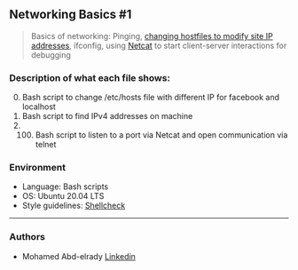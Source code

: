 ## Networking Basics #1
> Basics of networking: Pinging, [changing hostfiles to modify site IP addresses](https://web.archive.org/web/20171117023601/http://blog.jonathanargentiero.com/docker-sed-cannot-rename-etcsedl8ysxl-device-or-resource-busy/),
> ifconfig, using [Netcat](https://www.thegeekstuff.com/2012/04/nc-command-examples/)
> to start client-server interactions for debugging

### Description of what each file shows:
0. Bash script to change /etc/hosts file with different IP for facebook and localhost
1. Bash script to find IPv4 addresses on machine
2. 100. Bash script to listen to a port via Netcat and open communication via telnet

### Environment
* Language: Bash scripts
* OS: Ubuntu 20.04 LTS
* Style guidelines: [Shellcheck](https://github.com/koalaman/shellcheck)

---
### Authors
- Mohamed Abd-elrady [Linkedin](https://www.linkedin.com/in/mohamed-abd-elrady-mosa/)
